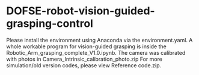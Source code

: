 # DOFSE-robot-vision-guided-grasping-control

Please install the environment using Anaconda via the environment.yaml.
A whole workable program for vision-guided grasping is inside the Robotic_Arm_grasping_complete_V1.0.ipynb.
The camera was calibrated with photos in Camera_Intrinsic_calibration_photo.zip
For more simulation/old version codes, please view Reference code.zip.
